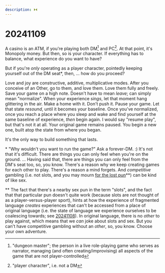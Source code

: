 ```yaml
---
description: ⏵⏴
---
```


# 20241109

A casino is an ATM, if you're playing both DM[^1] and PC[^2]. At that point, it's Monopoly money. But then, so is your character. If everything has to balance, what experience do you want to have?

But if you're _only_ operating as a player character, pointedly keeping yourself out of the DM seat\*, then, ... how do you proceed?

Love and joy are constructive, additive, multiplicative modes. After you conceive of an Other, go to them, and love them. Love them fully and freely. Save your game on a high note. Doesn't have to mean _leave_; can simply mean "normalize". When your experience _sings_, let that moment hang glittering in the air. Make a home with it. Don't push it. Pause your game. Let that state _resound_, until it becomes your baseline. Once you've normalized, once you reach a place where you sleep and wake and find yourself at the same baseline of experience, _then_ begin again. I would say "resume play", but that's not it at all. Your original game remains paused. You begin a new one, built atop the state from where you began.

It's the only way to build something that lasts.

\* "Why wouldn't you want to run the game?" Ask a forever-DM. :) It's not that it's difficult. There are things you can only feel when you're on the ground. ... Having said that, there are things you can only feel from the DM's seat too, so, you know. There's a reason why we keep creating games for each other to play. There's a reason a mind forgets. And _competitive_ gambling (i.e. not slots, and you may mourn [for the lost pun](../08/)\*\*) can be kind of like sex.

\*\* The fact that there's a nearby sex pun in the term "slots", and the fact that that particular pun doesn't quite work (because slots are not thought of as a player-versus-player sport), hints at how the experience of fragmented language _creates_ experiences that can't be accessed from a place of original language (i.e. the state of language we experience ourselves to be coalescing towards; see [20241108](../08/)). In original language, there is no _other_ to play against, which means that we _can_ joke about slots and sex. But you can't have competitive gambling without an _other_, so, you know. Choose your own adventure.

[^1]: "dungeon master"; the person in a live role-playing game who serves as narrator, managing (and often creating/improvising) all aspects of the game that are not player-controlled

[^2]: "player character", i.e. not a DM
